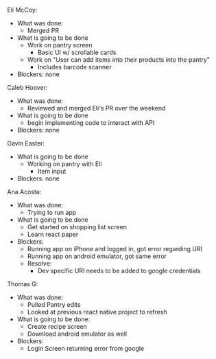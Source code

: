 Eli McCoy:
- What was done:
  - Merged PR
- What is going to be done
  - Work on pantry screen
    - Basic UI w/ scrollable cards
  - Work on "User can add items into their products into the pantry"
    - Includes barcode scanner
- Blockers: none

Caleb Hoover:
- What was done:
  - Reviewed and merged Eli's PR over the weekend
- What is going to be done
  - begin implementing code to interact with API
- Blockers: none

Gavin Easter:
- What is going to be done
  - Working on pantry with Eli
    - Item input
- Blockers: none

Ana Acosta:
- What was done:
  - Trying to run app
- What is going to be done
  - Get started on shopping list screen
  - Learn react paper
- Blockers:
  - Running app on iPhone and logged in, got error regarding URI
  - Running app on android emulator, got same error
  - Resolve:
    - Dev specific URI needs to be added to google credentials

Thomas G:
- What was done:
  - Pulled Pantry edits
  - Looked at previous react native project to refresh
- What is going to be done:
  - Create recipe screen
  - Download android emulator as well
- Blockers:
  - Login Screen returning error from google
